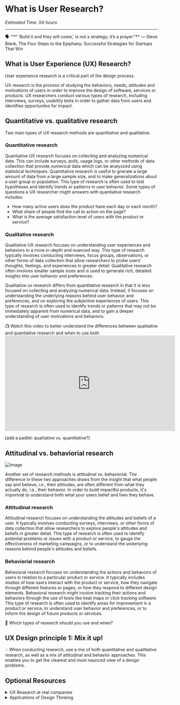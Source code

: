 # What is User Research?

*Estimated Time: XX hours*

---

<aside>
  
  🗣 "** 'Build it and they will come,' is not a strategy; it’s a prayer."** — Steve Blank, The Four Steps to the Epiphany: Successful Strategies for Startups That Win

</aside>


## What is User Experience (UX) Research?
User experience research is a critical part of the design process. 

UX research is the process of studying the behaviors, needs, attitudes and motivations of users in order to improve the design of software, services or products. UX researchers conduct various types of research, including interviews, surveys, usability tests in order to gather data from users and identifies opportunites for impact. 


  

## Quantitative vs. qualitative research
Two main types of UX research methods are quantitative and qualitative. 


### Quantitative research 
Quantiative UX research focuses on collecting and analyzing numerical data. This can include surveys, polls, usage logs, or other methods of data collection that provide numerical data which can be analyszed using statistical techniques. Quantitative research is useful to gnerate a large amount of data from a large sample size, and to make generalizations about a user group or population. This type of research is often used to test hypotheses and identify trends or patterns in user behavior. Some types of questions a UX researcher might answers with quantiative research includes:
- How many active users does the product have each day or each month?
- What share of people find the call to action on the page?
- What is the average satisfaction level of users with the product or service?

### Qualitative research

Qualitative UX research focuses on understanding user experiences and behaviors in a more in-depth and nuanced way. This type of research typically involves conducting interviews, focus groups, observations, or other forms of data collection that allow researchers to probe users' thoughts, feelings, and experiences in greater detail. Qualitative research often involves smaller sample sizes and is used to generate rich, detailed insights into user behavior and preferences.

Qualitative ux research differs from quantitative research in that it is less focused on collecting and analyzing numerical data. Instead, it focuses on understanding the underlying reasons behind user behavior and preferences, and on exploring the subjective experiences of users. This type of research is often used to identify trends or patterns that may not be immediately apparent from numerical data, and to gain a deeper understanding of user motivations and behaviors.

<aside> 
  📺 Watch this video to better understand the differences between qualitative and quantiative research and when to use both
</aside>
<iframe width="560" height="315" src="https://www.youtube.com/embed/LmWPygSxMms" title="YouTube video player" frameborder="0" allow="accelerometer; autoplay; clipboard-write; encrypted-media; gyroscope; picture-in-picture" allowfullscreen></iframe>

[add a padlet: qualitative vs. quantitative?]

## Attitudinal vs. behaviorial research


![image](https://user-images.githubusercontent.com/1774663/205453222-f7e80444-0b86-4601-89ad-499d4e69334a.png)


Another set of research methods is attitudinal vs. behaviorial. The difference in these two approaches draws from the insight that what people say and believe, i.e., their attitudes, are often different from what they actually do, i.e., their behavior. In order to build impactful products, it's importnat to understand both what your users belief and hwo they behave. 



### Attitudinal research 
Attitudinal research focuses on understanding the attitudes and beliefs of a user. It typically involves conducting surveys, interviews, or other forms of data collection that allow researchers to explore people's attitudes and beliefs in greater detail. This type of research is often used to identify potential problems or issues with a product or service, to gauge the effectiveness of marketing campaigns, or to understand the underlying reasons behind people's attitudes and beliefs.

### Behaviorial research

Behavioral research focuses on understanding the actions and behaviors of users in relation to a particular product or service. It typically includes studies of how users interact with the product or service, how they navigate through different features or pages, or how they respond to different design elements. Behavioral research might involve tracking their actions and behaviors through the use of tools like heat maps or click tracking software. This type of research is often used to identify areas for improvement in a product or service, to understand user behavior and preferences, or to inform the design of future products or services.

<aside>
🤔 Which types of research should you use and when?
</aside>

## UX Design principle 1: Mix it up!
💡 When conducting research, use a mix of both quantitative and qualitiative research, as well as a mix of attitudinal and behavior approaches. This enables you to get the clearest and most naunced view of a deisgn problems. 




## Optional Resources

<details>
<summary>UX Research at real companies</summary>
  [how instagram's culture of ux research positively impacts customer experience: takeaways from forrester cxsf](https://www.answerlab.com/insights/takeaways-forrester-sf)<br />
[UX Research at Gitlab](https://about.gitlab.com/handbook/product/ux/ux-research/)
</details>

<details>
<summary>Applications of Design Thinking</summary>
-[Creative Applications of Design Thinking](https://designthinking.ideo.com/new-applications)
</details>


